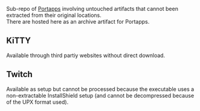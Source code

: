 Sub-repo of [Portapps](https://portapps.github.io) involving untouched artifacts that cannot been extracted from their original locations.<br />
There are hosted here as an archive artifact for Portapps.<br />

## KiTTY

Available through third partiy websites without direct download.

## Twitch

Available as setup but cannot be processed because the executable uses a non-extractable InstallShield setup (and cannot be decompressed because of the UPX format used).
